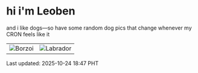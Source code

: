 # hi i'm Leoben

and i like dogs—so have some random dog pics that change whenever my CRON feels like it

|  |  |
|--------|----------|
| ![Borzoi](https://random-dog-vercel.vercel.app/api/random-borzoi?v=1761302842) | ![Labrador](https://random-dog-vercel.vercel.app/api/random-labrador?v=1761302842) |

Last updated: 2025-10-24 18:47 PHT
